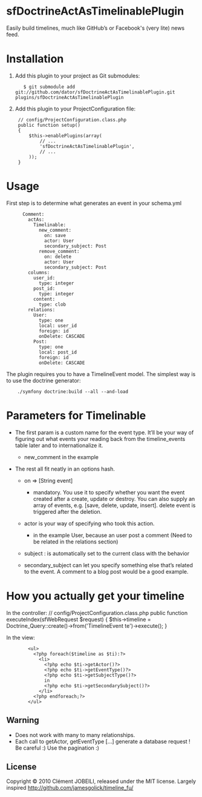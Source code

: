 sfDoctrineActAsTimelinablePlugin
================================

Easily build timelines, much like GitHub’s or Facebook's (very lite) news feed. 

Installation
============

1. Add this plugin to your project as Git submodules:

          $ git submodule add git://github.com/dator/sfDoctrineActAsTimelinablePlugin.git plugins/sfDoctrineActAsTimelinablePlugin


  2. Add this plugin to your ProjectConfiguration file:

          // config/ProjectConfiguration.class.php
          public function setup()
          {
              $this->enablePlugins(array(
                  // ...
                  'sfDoctrineActAsTimelinablePlugin',
                  // ...
              ));
          }

Usage
=====
     
First step is to determine what generates an event in your schema.yml

          Comment:
            actAs:
              Timelinable:
                new_comment: 
                  on: save
                  actor: User
                  secondary_subject: Post
                remove_comment:
                  on: delete
                  actor: User
                  secondary_subject: Post
            columns:
              user_id:
                type: integer
              post_id:
                type: integer
              content:
                type: clob
            relations:
              User:
                type: one
                local: user_id
                foreign: id
                onDelete: CASCADE
              Post:
                type: one
                local: post_id
                foreign: id
                onDelete: CASCADE


The plugin requires you to have a TimelineEvent model. The simplest way is to use the doctrine generator:

        ./symfony doctrine:build --all --and-load
                
Parameters for Timelinable
==========================

- The first param is a custom name for the event type. It’ll be your way of figuring out what events your reading back from the timeline_events table later and to internationalize it. 
  - new_comment in the example 

- The rest all fit neatly in an options hash. 
  - on => [String event] 
    - mandatory. You use it to specify whether you want the event created after a create, update or destroy. You can also supply an array of events, e.g. [save, delete, update, insert]. delete event is triggered after the deletion.
    
  - actor is your way of specifying who took this action.
    - in the example User, because an user post a comment (Need to be related in the relations section)
  - subject : is automatically set to the current class with the behavior
  - secondary_subject can let you specify something else that’s related to the event. A comment to a blog post would be a good example. 
  
  
How you actually get your timeline
==================================

In the controller:
            // config/ProjectConfiguration.class.php
            public function executeIndex(sfWebRequest $request)
            {
              $this->timeline = Doctrine_Query::create()->from('TimelineEvent te')->execute();
            }
            
In the view:

            <ul>
              <?php foreach($timeline as $ti):?>
                <li>
                  <?php echo $ti->getActor()?> 
                  <?php echo $ti->getEventType()?> 
                  <?php echo $ti->getSubjectType()?> 
                  in
                  <?php echo $ti->getSecondarySubject()?>
                </li>
              <?php endforeach;?>
            </ul>

            
Warning
-------

 - Does not work with many to many relationships.
 - Each call to getActor, getEventType [...] generate a database request ! Be careful :) Use the pagination :)

License
-------
Copyright © 2010 Clément JOBEILI, released under the MIT license.
Largely inspired http://github.com/jamesgolick/timeline_fu/